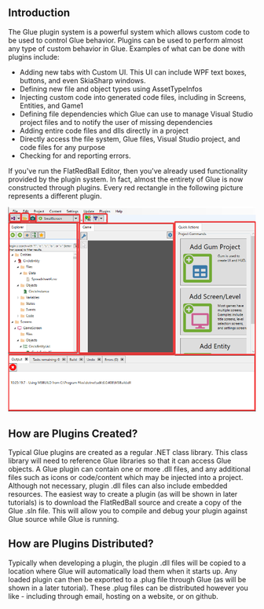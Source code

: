 ## Introduction

The Glue plugin system is a powerful system which allows custom code to be used to control Glue behavior. Plugins can be used to perform almost any type of custom behavior in Glue. Examples of what can be done with plugins include:

-   Adding new tabs with Custom UI. This UI can include WPF text boxes, buttons, and even SkiaSharp windows.
-   Defining new file and object types using AssetTypeInfos
-   Injecting custom code into generated code files, including in Screens, Entities, and Game1
-   Defining file dependencies which Glue can use to manage Visual Studio project files and to notify the user of missing dependencies
-   Adding entire code files and dlls directly in a project
-   Directly access the file system, Glue files, Visual Studio project, and code files for any purpose
-   Checking for and reporting errors.

If you've run the FlatRedBall Editor, then you've already used functionality provided by the plugin system. In fact, almost the entirety of Glue is now constructed through plugins. Every red rectangle in the following picture represents a different plugin.

![](/media/2023-04-img_6444b3c9c3fa9.png)

## How are Plugins Created?

Typical Glue plugins are created as a regular .NET class library. This class library will need to reference Glue libraries so that it can access Glue objects. A Glue plugin can contain one or more .dll files, and any additional files such as icons or code/content which may be injected into a project. Although not necessary, plugin .dll files can also include embedded resources. The easiest way to create a plugin (as will be shown in later tutorials) is to download the FlatRedBall source and create a copy of the Glue .sln file. This will allow you to compile and debug your plugin against Glue source while Glue is running.

## How are Plugins Distributed?

Typically when developing a plugin, the plugin .dll files will be copied to a location where Glue will automatically load them when it starts up. Any loaded plugin can then be exported to a .plug file through Glue (as will be shown in a later tutorial). These .plug files can be distributed however you like - including through email, hosting on a website, or on github.
